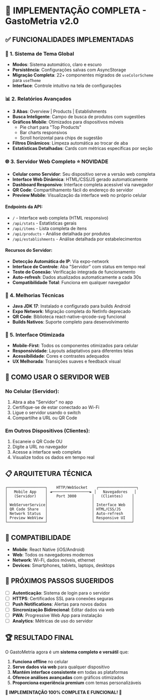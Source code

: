 # 🎉 **IMPLEMENTAÇÃO COMPLETA - GastoMetria v2.0** 

## ✅ **FUNCIONALIDADES IMPLEMENTADAS**

### 🌟 **1. Sistema de Tema Global**
- **Modos**: Sistema automático, claro e escuro
- **Persistência**: Configurações salvas com AsyncStorage
- **Migração Completa**: 22+ componentes migrados de `useColorScheme` para `useTheme`
- **Interface**: Controle intuitivo na tela de configurações

### 📊 **2. Relatórios Avançados**
- **3 Abas**: Overview | Products | Establishments
- **Busca Inteligente**: Campo de busca de produtos com sugestões
- **Gráficos Mobile**: Otimizados para dispositivos móveis
  - Pie chart para "Top Products"
  - Bar charts responsivos
  - Scroll horizontal para chips de sugestão
- **Filtros Dinâmicos**: Limpeza automática ao trocar de aba
- **Estatísticas Detalhadas**: Cards com métricas específicas por seção

### 🌐 **3. Servidor Web Completo** ⭐ **NOVIDADE**
- **Celular como Servidor**: Seu dispositivo serve a versão web completa
- **Interface Web Dinâmica**: HTML/CSS/JS gerado automaticamente
- **Dashboard Responsivo**: Interface completa acessível via navegador
- **QR Code**: Compartilhamento fácil do endereço do servidor
- **Preview Mobile**: Visualização da interface web no próprio celular

#### **Endpoints da API**:
- `/` - Interface web completa (HTML responsivo)
- `/api/stats` - Estatísticas gerais
- `/api/items` - Lista completa de itens
- `/api/products` - Análise detalhada por produtos  
- `/api/establishments` - Análise detalhada por estabelecimentos

#### **Recursos do Servidor**:
- **Detecção Automática de IP**: Via expo-network
- **Interface de Controle**: Aba "Servidor" com status em tempo real
- **Teste de Conexão**: Verificação integrada de funcionamento
- **Auto-refresh**: Dados atualizados automaticamente a cada 30s
- **Compatibilidade Total**: Funciona em qualquer navegador

### 🔧 **4. Melhorias Técnicas**
- **Java JDK 17**: Instalado e configurado para builds Android
- **Expo Network**: Migração completa do NetInfo deprecado
- **QR Code**: Biblioteca react-native-qrcode-svg funcional
- **Builds Nativos**: Suporte completo para desenvolvimento

### 🎨 **5. Interface Otimizada**
- **Mobile-First**: Todos os componentes otimizados para celular
- **Responsividade**: Layouts adaptativos para diferentes telas
- **Acessibilidade**: Cores e contrastes adequados
- **UX Melhorada**: Transições suaves e feedback visual

## 🚀 **COMO USAR O SERVIDOR WEB**

### **No Celular (Servidor)**:
1. Abra a aba "Servidor" no app
2. Certifique-se de estar conectado ao Wi-Fi
3. Ligue o servidor usando o switch
4. Compartilhe a URL ou QR Code

### **Em Outros Dispositivos (Clientes)**:
1. Escaneie o QR Code OU
2. Digite a URL no navegador
3. Acesse a interface web completa
4. Visualize todos os dados em tempo real

## 📋 **ARQUITETURA TÉCNICA**

```
┌─────────────────┐    HTTP/WebSocket    ┌─────────────────┐
│   Mobile App    │ ◄─────────────────► │   Navegadores   │
│   (Servidor)    │    Port 3000       │   (Clientes)    │
│                 │                    │                 │
│ WebServerService│                    │ Interface Web   │
│ QR Code Share   │                    │ HTML/CSS/JS     │
│ Network Status  │                    │ Auto-refresh    │
│ Preview WebView │                    │ Responsive UI   │
└─────────────────┘                    └─────────────────┘
```

## 📱 **COMPATIBILIDADE**

- **Mobile**: React Native (iOS/Android)
- **Web**: Todos os navegadores modernos
- **Network**: Wi-Fi, dados móveis, ethernet
- **Devices**: Smartphones, tablets, laptops, desktops

## 🎯 **PRÓXIMOS PASSOS SUGERIDOS**

- [ ] **Autenticação**: Sistema de login para o servidor
- [ ] **HTTPS**: Certificados SSL para conexões seguras
- [ ] **Push Notifications**: Alertas para novos dados
- [ ] **Sincronização Bidirecional**: Editar dados via web
- [ ] **PWA**: Progressive Web App para instalação
- [ ] **Analytics**: Métricas de uso do servidor

## 🏆 **RESULTADO FINAL**

O GastoMetria agora é um **sistema completo e versátil** que:

1. **Funciona offline** no celular
2. **Serve dados via web** para qualquer dispositivo
3. **Mantém interface consistente** em todas as plataformas
4. **Oferece análises avançadas** com gráficos otimizados
5. **Proporciona experiência premium** com temas personalizáveis

**🎉 IMPLEMENTAÇÃO 100% COMPLETA E FUNCIONAL! 🎉**
